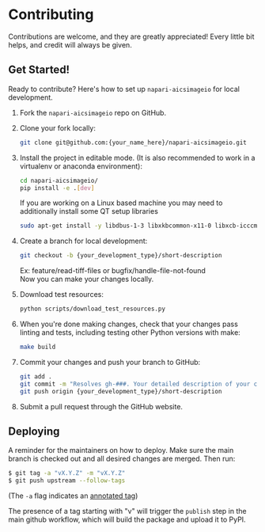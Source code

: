 # Contributing

Contributions are welcome, and they are greatly appreciated! Every little bit
helps, and credit will always be given.

## Get Started!

Ready to contribute? Here's how to set up `napari-aicsimageio` for local development.

1. Fork the `napari-aicsimageio` repo on GitHub.

2. Clone your fork locally:

    ```bash
    git clone git@github.com:{your_name_here}/napari-aicsimageio.git
    ```

3. Install the project in editable mode. (It is also recommended to work in a virtualenv or anaconda environment):

    ```bash
    cd napari-aicsimageio/
    pip install -e .[dev]
    ```

    If you are working on a Linux based machine you may need to additionally install
    some QT setup libraries

    ```bash
    sudo apt-get install -y libdbus-1-3 libxkbcommon-x11-0 libxcb-icccm4 libxcb-image0 libxcb-keysyms1 libxcb-randr0 libxcb-render-util0 libxcb-xinerama0 libxcb-xinput0 libxcb-xfixes0 xvfb
    ```

4. Create a branch for local development:

    ```bash
    git checkout -b {your_development_type}/short-description
    ```

    Ex: feature/read-tiff-files or bugfix/handle-file-not-found<br>
    Now you can make your changes locally.

5. Download test resources:

    ```bash
    python scripts/download_test_resources.py
    ```

6. When you're done making changes, check that your changes pass linting and
   tests, including testing other Python versions with make:

    ```bash
    make build
    ```

7. Commit your changes and push your branch to GitHub:

    ```bash
    git add .
    git commit -m "Resolves gh-###. Your detailed description of your changes."
    git push origin {your_development_type}/short-description
    ```

8. Submit a pull request through the GitHub website.

## Deploying

A reminder for the maintainers on how to deploy.
Make sure the main branch is checked out and all desired changes
are merged. Then run:

```bash
$ git tag -a "vX.Y.Z" -m "vX.Y.Z"
$ git push upstream --follow-tags
```

(The `-a` flag indicates an [annotated tag](https://git-scm.com/book/en/v2/Git-Basics-Tagging))

The presence of a tag starting with "v" will trigger the `publish` step in the
main github workflow, which will build the package and upload it to PyPI.
